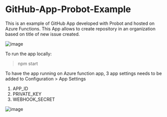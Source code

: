 # GitHub-App-Probot-Example
This is an example of GitHub App developed with Probot and hosted on Azure Functions. This App allows to create repository in an organization based on title of new issue created.

![image](https://user-images.githubusercontent.com/29853549/128023303-1f3993f8-1ca8-43f8-ac04-02d3972b4eb0.png)

To run the app locally:
> npm start

To have the app running on Azure function app, 3 app settings needs to be added to Configuration > App Settings
1. APP_ID
2. PRIVATE_KEY
3. WEBHOOK_SECRET

![image](https://user-images.githubusercontent.com/29853549/128023424-f3c4bf01-2f41-47c4-bfd7-4af80e6e5f34.png)
